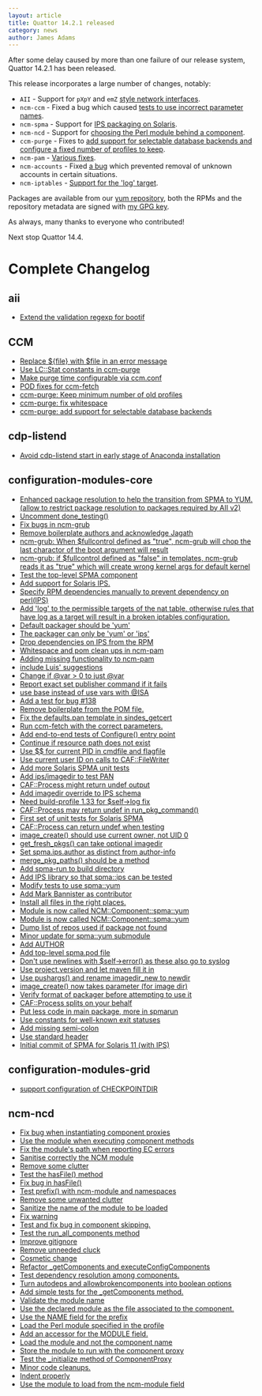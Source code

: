 ```yaml
---
layout: article
title: Quattor 14.2.1 released
category: news
author: James Adams
---
```


After some delay caused by more than one failure of our release system, Quattor 14.2.1 has been released.

This release incorporates a large number of changes, notably:

  * `AII` - Support for `pXpY` and `emZ` [style network interfaces](https://github.com/quattor/aii/pull/39).
  * `ncm-ccm` - Fixed a bug which caused [tests to use incorrect parameter names](https://github.com/quattor/configuration-modules-core/pull/140).
  * `ncm-spma` - Support for [IPS packaging on Solaris](https://github.com/quattor/configuration-modules-core/pull/129).
  * `ncm-ncd` - Support for [choosing the Perl module behind a component](https://github.com/quattor/ncm-ncd/pull/11).
  * `ccm-purge` - Fixes to [add support for selectable database backends and configure a fixed number of profiles to keep](https://github.com/quattor/CCM/pull/16).
  * `ncm-pam` - [Various fixes](https://github.com/quattor/configuration-modules-core/pull/142).
  * `ncm-accounts` - Fixed [a bug](https://github.com/quattor/configuration-modules-core/issues/2) which prevented removal of unknown accounts in certain situations.
  * `ncm-iptables` - [Support for the 'log' target](https://github.com/quattor/configuration-modules-core/pull/144).

Packages are available from our [yum repository](http://yum.quattor.org/14.2.1/), both the RPMs and the repository metadata are signed with [my GPG key](http://yum.quattor.org/GPG/RPM-GPG-KEY-quattor-jrha).

As always, many thanks to everyone who contributed!

Next stop Quattor 14.4.

Complete Changelog
==================

aii
---

  * [Extend the validation regexp for bootif](https://github.com/quattor/aii/commit/7b23e7c)

CCM
---

  * [Replace ${file} with $file in an error message](https://github.com/quattor/CCM/commit/4c535b9)
  * [Use LC::Stat constants in ccm-purge](https://github.com/quattor/CCM/commit/9999987)
  * [Make purge time configurable via ccm.conf](https://github.com/quattor/CCM/commit/c3f811e)
  * [POD fixes for ccm-fetch](https://github.com/quattor/CCM/commit/909c5fa)
  * [ccm-purge: Keep minimum number of old profiles](https://github.com/quattor/CCM/commit/10cbb2f)
  * [ccm-purge: fix whitespace](https://github.com/quattor/CCM/commit/b1abf21)
  * [ccm-purge: add support for selectable database backends](https://github.com/quattor/CCM/commit/b4a6051)

cdp-listend
-----------

  * [Avoid cdp-listend start in early stage of Anaconda installation](https://github.com/quattor/cdp-listend/commit/e1f6552)

configuration-modules-core
--------------------------

  * [Enhanced package resolution to help the transition from SPMA to YUM. (allow to restrict package resolution to packages required by AII v2)](https://github.com/quattor/configuration-modules-core/commit/56da135)
  * [Uncomment done_testing()](https://github.com/quattor/configuration-modules-core/commit/52c2842)
  * [Fix bugs in ncm-grub](https://github.com/quattor/configuration-modules-core/commit/fcb5b7c)
  * [Remove boilerplate authors and acknowledge Jagath](https://github.com/quattor/configuration-modules-core/commit/9403450)
  * [ncm-grub: When $fullcontrol defined as "true", ncm-grub will chop the last charactor of the boot argument will result](https://github.com/quattor/configuration-modules-core/commit/a6ace6e)
  * [ncm-grub: if $fullcontrol defined as "false" in templates, ncm-grub reads it as "true" which will create wrong kernel args for default kernel](https://github.com/quattor/configuration-modules-core/commit/51734cc)
  * [Test the top-level SPMA component](https://github.com/quattor/configuration-modules-core/commit/fdee6ba)
  * [Add support for Solaris IPS.](https://github.com/quattor/configuration-modules-core/commit/108c400)
  * [Specify RPM dependencies manually to prevent dependency on perl(IPS)](https://github.com/quattor/configuration-modules-core/commit/de990ea)
  * [Add 'log' to the permissible targets of the nat table, otherwise rules that have log as a target will result in a broken iptables configuration.](https://github.com/quattor/configuration-modules-core/commit/d955f1f)
  * [Default packager should be 'yum'](https://github.com/quattor/configuration-modules-core/commit/e9138e7)
  * [The packager can only be 'yum' or 'ips'](https://github.com/quattor/configuration-modules-core/commit/27e00de)
  * [Drop dependencies on IPS from the RPM](https://github.com/quattor/configuration-modules-core/commit/e62729c)
  * [Whitespace and pom clean ups in ncm-pam](https://github.com/quattor/configuration-modules-core/commit/9f7d632)
  * [Adding missing functionality to ncm-pam](https://github.com/quattor/configuration-modules-core/commit/b004ab8)
  * [include Luis' suggestions](https://github.com/quattor/configuration-modules-core/commit/260978b)
  * [Change if @var > 0 to just @var](https://github.com/quattor/configuration-modules-core/commit/ae7545e)
  * [Report exact set publisher command if it fails](https://github.com/quattor/configuration-modules-core/commit/abc9bc0)
  * [use base instead of use vars with @ISA](https://github.com/quattor/configuration-modules-core/commit/9aa435e)
  * [Add a test for bug #138](https://github.com/quattor/configuration-modules-core/commit/8144c54)
  * [Remove boilerplate from the POM file.](https://github.com/quattor/configuration-modules-core/commit/8bb8022)
  * [Fix the defaults.pan template in sindes_getcert](https://github.com/quattor/configuration-modules-core/commit/820d02a)
  * [Run ccm-fetch with the correct parameters.](https://github.com/quattor/configuration-modules-core/commit/4f3c42c)
  * [Add end-to-end tests of Configure() entry point](https://github.com/quattor/configuration-modules-core/commit/420a57e)
  * [Continue if resource path does not exist](https://github.com/quattor/configuration-modules-core/commit/c5c8597)
  * [Use $$ for current PID in cmdfile and flagfile](https://github.com/quattor/configuration-modules-core/commit/dd8a5ae)
  * [Use current user ID on calls to CAF::FileWriter](https://github.com/quattor/configuration-modules-core/commit/62ee317)
  * [Add more Solaris SPMA unit tests](https://github.com/quattor/configuration-modules-core/commit/8f3253a)
  * [Add ips/imagedir to test PAN](https://github.com/quattor/configuration-modules-core/commit/104ef58)
  * [CAF::Process might return undef output](https://github.com/quattor/configuration-modules-core/commit/5e956c5)
  * [Add imagedir override to IPS schema](https://github.com/quattor/configuration-modules-core/commit/acf2e7a)
  * [Need build-profile 1.33 for $self->log fix](https://github.com/quattor/configuration-modules-core/commit/4867d2e)
  * [CAF::Process may return undef in run_pkg_command()](https://github.com/quattor/configuration-modules-core/commit/1b81b5b)
  * [First set of unit tests for Solaris SPMA](https://github.com/quattor/configuration-modules-core/commit/422744f)
  * [CAF::Process can return undef when testing](https://github.com/quattor/configuration-modules-core/commit/f44298c)
  * [image_create() should use current owner, not UID 0](https://github.com/quattor/configuration-modules-core/commit/7dd0dfa)
  * [get_fresh_pkgs() can take optional imagedir](https://github.com/quattor/configuration-modules-core/commit/24f8b21)
  * [Set spma.ips.author as distinct from author-info](https://github.com/quattor/configuration-modules-core/commit/103e968)
  * [merge_pkg_paths() should be a method](https://github.com/quattor/configuration-modules-core/commit/df66c04)
  * [Add spma-run to build directory](https://github.com/quattor/configuration-modules-core/commit/854dcfa)
  * [Add IPS library so that spma::ips can be tested](https://github.com/quattor/configuration-modules-core/commit/60730a8)
  * [Modify tests to use spma::yum](https://github.com/quattor/configuration-modules-core/commit/f53de46)
  * [Add Mark Bannister as contributor](https://github.com/quattor/configuration-modules-core/commit/f717d9f)
  * [Install all files in the right places.](https://github.com/quattor/configuration-modules-core/commit/87fe0fe)
  * [Module is now called NCM::Component::spma::yum](https://github.com/quattor/configuration-modules-core/commit/88099fb)
  * [Module is now called NCM::Component::spma::yum](https://github.com/quattor/configuration-modules-core/commit/1b5001c)
  * [Dump list of repos used if package not found](https://github.com/quattor/configuration-modules-core/commit/71f01a3)
  * [Minor update for spma::yum submodule](https://github.com/quattor/configuration-modules-core/commit/660e1ee)
  * [Add AUTHOR](https://github.com/quattor/configuration-modules-core/commit/e783adf)
  * [Add top-level spma.pod file](https://github.com/quattor/configuration-modules-core/commit/a5040ba)
  * [Don't use newlines with $self->error() as these also go to syslog](https://github.com/quattor/configuration-modules-core/commit/35df93c)
  * [Use project.version and let maven fill it in](https://github.com/quattor/configuration-modules-core/commit/44bfdea)
  * [Use pushargs() and rename imagedir_new to newdir](https://github.com/quattor/configuration-modules-core/commit/4419c71)
  * [image_create() now takes parameter (for image dir)](https://github.com/quattor/configuration-modules-core/commit/8c3ed5c)
  * [Verify format of packager before attempting to use it](https://github.com/quattor/configuration-modules-core/commit/8606dd7)
  * [CAF::Process splits on your behalf](https://github.com/quattor/configuration-modules-core/commit/8d6cc73)
  * [Put less code in main package, more in spmarun](https://github.com/quattor/configuration-modules-core/commit/24fd9cb)
  * [Use constants for well-known exit statuses](https://github.com/quattor/configuration-modules-core/commit/67acf88)
  * [Add missing semi-colon](https://github.com/quattor/configuration-modules-core/commit/d996a72)
  * [Use standard header](https://github.com/quattor/configuration-modules-core/commit/88b78cf)
  * [Initial commit of SPMA for Solaris 11 (with IPS)](https://github.com/quattor/configuration-modules-core/commit/e1f7908)

configuration-modules-grid
--------------------------

  * [support configuration of CHECKPOINTDIR](https://github.com/quattor/configuration-modules-grid/commit/6fdb639)

ncm-ncd
-------

  * [Fix bug when instantiating component proxies](https://github.com/quattor/ncm-ncd/commit/cdfbc46)
  * [Use the module when executing component methods](https://github.com/quattor/ncm-ncd/commit/c1acbbe)
  * [Fix the module's path when reporting EC errors](https://github.com/quattor/ncm-ncd/commit/e3fb4b0)
  * [Sanitise correctly the NCM module](https://github.com/quattor/ncm-ncd/commit/79d01c8)
  * [Remove some clutter](https://github.com/quattor/ncm-ncd/commit/1901c1f)
  * [Test the hasFile() method](https://github.com/quattor/ncm-ncd/commit/d4d6c1c)
  * [Fix bug in hasFile()](https://github.com/quattor/ncm-ncd/commit/b247f3c)
  * [Test prefix() with ncm-module and namespaces](https://github.com/quattor/ncm-ncd/commit/4041058)
  * [Remove some unwanted clutter](https://github.com/quattor/ncm-ncd/commit/a3b7198)
  * [Sanitize the name of the module to be loaded](https://github.com/quattor/ncm-ncd/commit/a15b2d0)
  * [Fix warning](https://github.com/quattor/ncm-ncd/commit/9ea4b33)
  * [Test and fix bug in component skipping.](https://github.com/quattor/ncm-ncd/commit/1b9bff5)
  * [Test the run_all_components method](https://github.com/quattor/ncm-ncd/commit/9174e0e)
  * [Improve gitignore](https://github.com/quattor/ncm-ncd/commit/581f03c)
  * [Remove unneeded cluck](https://github.com/quattor/ncm-ncd/commit/11901ca)
  * [Cosmetic change](https://github.com/quattor/ncm-ncd/commit/2e61256)
  * [Refactor _getComponents and executeConfigComponents](https://github.com/quattor/ncm-ncd/commit/4bca515)
  * [Test dependency resolution among components.](https://github.com/quattor/ncm-ncd/commit/2807a7c)
  * [Turn autodeps and allowbrokencomponents into boolean options](https://github.com/quattor/ncm-ncd/commit/0c9a5ac)
  * [Add simple tests for the _getComponents method.](https://github.com/quattor/ncm-ncd/commit/f87d11e)
  * [Validate the module name](https://github.com/quattor/ncm-ncd/commit/0aec63d)
  * [Use the declared module as the file associated to the component.](https://github.com/quattor/ncm-ncd/commit/8f7f674)
  * [Use the NAME field for the prefix](https://github.com/quattor/ncm-ncd/commit/e5c9f85)
  * [Load the Perl module specified in the profile](https://github.com/quattor/ncm-ncd/commit/44b9f00)
  * [Add an accessor for the MODULE field.](https://github.com/quattor/ncm-ncd/commit/4fb3776)
  * [Load the module and not the component name](https://github.com/quattor/ncm-ncd/commit/660a70b)
  * [Store the module to run with the component proxy](https://github.com/quattor/ncm-ncd/commit/c66af26)
  * [Test the _initialize method of ComponentProxy](https://github.com/quattor/ncm-ncd/commit/e065f20)
  * [Minor code cleanups.](https://github.com/quattor/ncm-ncd/commit/9bf5acf)
  * [Indent properly](https://github.com/quattor/ncm-ncd/commit/9b64ad4)
  * [Use the module to load from the ncm-module field](https://github.com/quattor/ncm-ncd/commit/8f8ceac)

